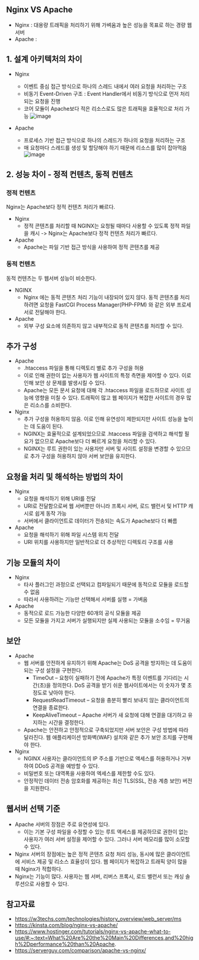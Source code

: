 ## Nginx VS Apache
* Nginx : 대용량 트래픽을 처리하기 위해 가벼움과 높은 성능을 목표로 하는 경량 웹 서버
* Apache : 

## 1. 설계 아키텍처의 차이
* Nginx
    * 이벤트 중심 접근 방식으로 하나의 스레드 내에서 여러 요청을 처리하는 구조
    * 비동기 Event-Driven 구조 : Event Handler에서 비동기 방식으로 먼저 처리되는 요청을 진행 
    * 코어 모듈이 Apache보다 적은 리소스로도 많은 트래픽을 효율적으로 처리 가능
![image](https://github.com/kmularise/C_plus_plus_subjects/assets/106499310/6a1cfb7e-5fe9-4fd8-898c-01d4363d7fa9)

* Apache
    * 프로세스 기반 접근 방식으로 하나의 스레드가 하나의 요청을 처리하는 구조
    * 매 요청마다 스레드를 생성 및 할당해야 하기 때문에 리소스를 많이 잡아먹음
![image](https://github.com/kmularise/C_plus_plus_subjects/assets/106499310/67eefb67-ef73-4848-a707-eef5df106699)

## 2. 성능 차이 - 정적 컨텐츠, 동적 컨텐츠
### 정적 컨텐츠
Nginx는 Apache보다 정적 컨텐츠 처리가 빠르다.
* Nginx
    * 정적 콘텐츠를 처리할 때 NGINX는 요청될 때마다 사용할 수 있도록 정적 파일을 캐시
    -> Nginx는 Apache보다 정적 컨텐츠 처리가 빠르다.
* Apache
    * Apache는 파일 기반 접근 방식을 사용하여 정적 콘텐츠를 제공
### 동적 컨텐츠
동적 컨텐츠는 두 웹서버 성능이 비슷한다.
*  NGINX
    * Nginx 에는 동적 콘텐츠 처리 기능이 내장되어 있지 않다. 동적 콘텐츠를 처리하려면 요청을 FastCGI Process Manager(PHP-FPM) 와 같은 외부 프로세서로 전달해야 한다.
* Apache
    * 외부 구성 요소에 의존하지 않고 내부적으로 동적 콘텐츠를 처리할 수 있다.
## 추가 구성
* Apache
    * .htaccess 파일을 통해 디렉토리 별로 추가 구성을 허용
    * 이로 인해 권한이 없는 사용자가 웹 사이트의 특정 측면을 제어할 수 있다. 이로 인해 보안 상 문제를 발생시킬 수 있다.
    * Apache는 모든 문서 요청에 대해 각 .htaccess 파일을 로드하므로 사이트 성능에 영향을 미칠 수 있다. 트래픽이 많고 웹 페이지가 복잡한 사이트의 경우 많은 리소스를 소비한다.
* Nginx
    * 추가 구성을 허용하지 않음. 이로 인해 유연성이 제한되지만 사이트 성능을 높이는 데 도움이 된다. 
    * NGINX는 효율적으로 설계되었으므로 .htaccess 파일을 검색하고 해석할 필요가 없으므로 Apache보다 더 빠르게 요청을 처리할 수 있다.
    * NGINX는 루트 권한이 있는 사용자만 서버 및 사이트 설정을 변경할 수 있으므로 추가 구성을 허용하지 않아 서버 보안을 유지한다.
## 요청을 처리 및 해석하는 방법의 차이
* Nginx
    * 요청을 해석하기 위해 URI를 전달
    * URI로 전달함으로써 웹 서버뿐만 아니라 프록시 서버, 로드 밸런서 및 HTTP 캐시로 쉽게 동작 가능
    * 서버에서 클라이언트로 데이터가 전송되는 속도가 Apache보다 더 빠름
* Apache
    * 요청을 해석하기 위해 파일 시스템 위치 전달
    * URI 위치를 사용하지만 일반적으로 더 추상적인 디렉토리 구조를 사용

## 기능 모듈의 차이
* Nginx
    * 타사 플러그인 과정으로 선택되고 컴파일되기 때문에 동적으로 모듈을 로드할 수 없음
    * 따라서 사용하려는 기능만 선택해서 서버를 실행 = 가벼움
* Apache
    * 동적으로 로드 가능한 다양한 60개의 공식 모듈을 제공
    * 모든 모듈을 가지고 서버가 실행되지만 실제 사용되는 모듈을 소수임 = 무거움

## 보안
* Apache
    * 웹 서버를 안전하게 유지하기 위해 Apache는 DoS 공격을 방지하는 데 도움이 되는 구성 설정을 구현한다.
        * TimeOut – 요청이 실패하기 전에 Apache가 특정 이벤트를 기다리는 시간(초)을 정의한다. DoS 공격을 받기 쉬운 웹사이트에서는 이 숫자가 몇 초 정도로 낮아야 한다.
        * RequestReadTimeout – 요청을 충분히 빨리 보내지 않는 클라이언트의 연결을 종료한다.
        * KeepAliveTimeout – Apache 서버가 새 요청에 대해 연결을 대기하고 유지하는 시간을 결정한다.
    * Apache는 안전하고 안정적으로 구축되었지만 서버 보안은 구성 방법에 따라 달라진다. 웹 애플리케이션 방화벽(WAF) 설치와 같은 추가 보안 조치를 구현해야 한다.
* Nginx
    * NGINX 사용자는 클라이언트의 IP 주소를 기반으로 액세스를 허용하거나 거부하여 DDoS 공격을 예방할 수 있다.
    * 비밀번호 또는 대역폭을 사용하여 엑세스를 제한할 수도 있다.
    * 안정적인 데이터 전송 암호화를 제공하는 최신 TLS(SSL, 전송 계층 보안) 버전을 지원한다.

## 웹서버 선택 기준
* Apache 서버의 장점은 주로 유연성에 있다.
    * 이는 기본 구성 파일을 수정할 수 있는 루트 액세스를 제공하므로 권한이 없는 사용자가 여러 서버 설정을 제어할 수 있다. 그러나 서버 메모리를 많이 소모할 수 있다.
* Nginx 서버의 장점에는 높은 정적 콘텐츠 요청 처리 성능, 동시에 많은 클라이언트에 서비스 제공 및 리소스 효율성이 있다. 웹 페이지가 복잡하고 트래픽 양이 많을 때 Nginx가 적합하다.
* Nginx는 기능이 많다. 사용자는 웹 서버, 리버스 프록시, 로드 밸런서 또는 캐싱 솔루션으로 사용할 수 있다. 
## 참고자료
* https://w3techs.com/technologies/history_overview/web_server/ms
* https://kinsta.com/blog/nginx-vs-apache/
* https://www.hostinger.com/tutorials/nginx-vs-apache-what-to-use/#:~:text=What%20Are%20the%20Main%20Differences,and%20high%2Dperformance%20than%20Apache.
* https://serverguy.com/comparison/apache-vs-nginx/
